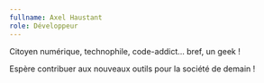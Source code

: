 ```yaml
---
fullname: Axel Haustant
role: Développeur
---
```


Citoyen numérique, technophile, code-addict… bref, un geek !

Espère contribuer aux nouveaux outils pour la société de demain !
